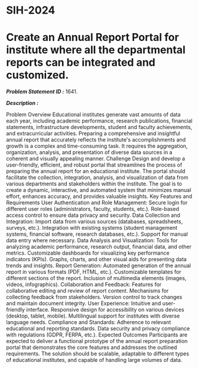 # SIH-2024

# Create an Annual Report Portal for institute where all the departmental reports can be integrated and customized.


***Problem Statement ID :*** 1641.

***Description :***

Problem Overview Educational institutes generate vast amounts of data each year, including academic performance, research publications, financial statements, infrastructure developments, student and faculty achievements, and extracurricular activities. 
Preparing a comprehensive and insightful annual report that accurately reflects the institute's accomplishments and growth is a complex and time-consuming task. 
It requires the aggregation, organization, analysis, and presentation of diverse data sources in a coherent and visually appealing manner. 
Challenge Design and develop a user-friendly, efficient, and robust portal that streamlines the process of preparing the annual report for an educational institute. The portal should facilitate the collection, integration, analysis, and visualization of data from various departments and stakeholders within the institute. 
The goal is to create a dynamic, interactive, and automated system that minimizes manual effort, enhances accuracy, and provides valuable insights. Key Features and Requirements User Authentication and Role Management: Secure login for different user roles (administrators, faculty, students, etc.). 
Role-based access control to ensure data privacy and security. Data Collection and Integration: Import data from various sources (databases, spreadsheets, surveys, etc.). 
Integration with existing systems (student management systems, financial software, research databases, etc.). 
Support for manual data entry where necessary. Data Analysis and Visualization: Tools for analyzing academic performance, research output, financial data, and other metrics. 
Customizable dashboards for visualizing key performance indicators (KPIs). Graphs, charts, and other visual aids for presenting data trends and insights. 
Report Generation: Automated generation of the annual report in various formats (PDF, HTML, etc.). Customizable templates for different sections of the report. 
Inclusion of multimedia elements (images, videos, infographics). Collaboration and Feedback: Features for collaborative editing and review of report content. 
Mechanisms for collecting feedback from stakeholders. Version control to track changes and maintain document integrity. User Experience: Intuitive and user-friendly interface. 
Responsive design for accessibility on various devices (desktop, tablet, mobile). Multilingual support for institutes with diverse language needs. 
Compliance and Standards: Adherence to relevant educational and reporting standards. Data security and privacy compliance with regulations (GDPR, FERPA, etc.). 
Expected Outcomes Participants are expected to deliver a functional prototype of the annual report preparation portal that demonstrates the core features and addresses the outlined requirements. 
The solution should be scalable, adaptable to different types of educational institutes, and capable of handling large volumes of data.
